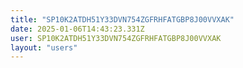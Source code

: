 ```yaml
---
title: "SP10K2ATDH51Y33DVN754ZGFRHFATGBP8J00VVXAK"
date: 2025-01-06T14:43:23.331Z
user: SP10K2ATDH51Y33DVN754ZGFRHFATGBP8J00VVXAK
layout: "users"
---
```

    